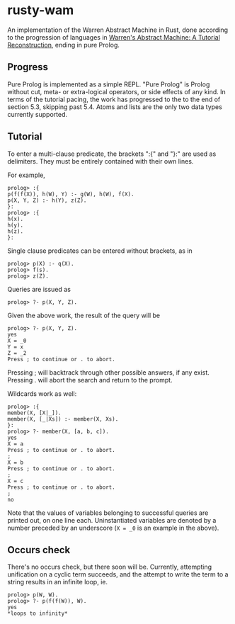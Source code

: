 # rusty-wam

An implementation of the Warren Abstract Machine in Rust, done
according to the progression of languages in [Warren's Abstract
Machine: A Tutorial
Reconstruction](http://wambook.sourceforge.net/wambook.pdf), ending in
pure Prolog.

## Progress

Pure Prolog is implemented as a simple REPL. "Pure Prolog" is Prolog
without cut, meta- or extra-logical operators, or side effects of any
kind. In terms of the tutorial pacing, the work has progressed to the
to the end of section 5.3, skipping past 5.4. Atoms and lists
are the only two data types currently supported.

## Tutorial
To enter a multi-clause predicate, the brackets ":{" and "}:" are used
as delimiters. They must be entirely contained with their own lines.

For example,
```
prolog> :{
p(f(f(X)), h(W), Y) :- g(W), h(W), f(X).
p(X, Y, Z) :- h(Y), z(Z).
}:
prolog> :{
h(x).
h(y).
h(z).
}:
```

Single clause predicates can be entered without brackets, as in
```
prolog> p(X) :- q(X).
prolog> f(s).
prolog> z(Z).
```

Queries are issued as
```
prolog> ?- p(X, Y, Z).
```

Given the above work, the result of the query will be
```
prolog> ?- p(X, Y, Z).
yes
X = _0
Y = x
Z = _2
Press ; to continue or . to abort.
```

Pressing ; will backtrack through other possible answers, if any exist.
Pressing . will abort the search and return to the prompt.

Wildcards work as well:

```
prolog> :{
member(X, [X|_]).
member(X, [_|Xs]) :- member(X, Xs).
}:
prolog> ?- member(X, [a, b, c]).
yes
X = a
Press ; to continue or . to abort.
;
X = b
Press ; to continue or . to abort.
;
X = c
Press ; to continue or . to abort.
;
no
```

Note that the values of variables belonging to successful queries are
printed out, on one line each. Uninstantiated variables are denoted by
a number preceded by an underscore (`X = _0` is an example in the
above).

## Occurs check

There's no occurs check, but there soon will be. Currently, attempting
unification on a cyclic term succeeds, and the attempt to write the
term to a string results in an infinite loop, ie.

```
prolog> p(W, W).
prolog> ?- p(f(f(W)), W).
yes
*loops to infinity*
```